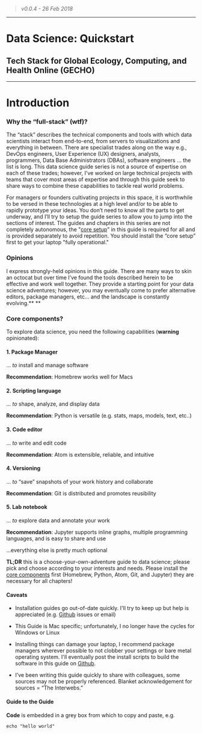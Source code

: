 > _v0.0.4 - 26 Feb 2018_

---

# Data Science: Quickstart

## Tech Stack for Global Ecology, Computing, and Health Online \(GECHO\)

---

# Introduction

### **Why the “full-stack” \(wtf\)?**

The “stack” describes the technical components and tools with which data scientists interact from end-to-end, from servers to visualizations and everything in between. There are specialist trades along on the way e.g., DevOps engineers, User Experience \(UX\) designers, analysts, programmers, Data Base Administrators \(DBAs\), software engineers … the list is long. This data science guide series is not a source of expertise on each of these trades; however, I've worked on large technical projects with teams that cover most areas of expertise and through this guide seek to share ways to combine these capabilities to tackle real world problems.

For managers or founders cultivating projects in this space, it is worthwhile to be versed in these technologies at a high level and/or to be able to rapidly prototype your ideas. You don’t need to know all the parts to get underway, and I’ll try to setup the guide series to allow you to jump into the sections of interest. The guides and chapters in this series are not completely autonomous, the "[core setup](/ch0-getting-started.md)" in this guide is required for all and is provided separately to avoid repetition.  You should install the “core setup” first to get your laptop "fully operational."

### **Opinions**

I express strongly-held opinions in this guide. There are many ways to skin an octocat but over time I’ve found the tools described herein to be effective and work well together. They provide a starting point for your data science adventures; however, you may eventually come to prefer alternative editors, package managers, etc… and the landscape is constantly evolving.**  **

### **Core components?**

To explore data science, you need the following capabilities \(**warning** opinionated\):

#### 1. Package Manager

... _to_ install and manage software

**Recommendation**: Homebrew works well for Macs

#### 2. Scripting language

... _to_ shape, analyze, and display data

**Recommendation**: Python is versatile \(e.g. stats, maps, models, text, etc..\)

#### 3. Code editor

... _to_ write and edit code

**Recommendation**: Atom is extensible, reliable, and intuitive

#### 4. Versioning

... _to_ “save” snapshots of your work history and collaborate

**Recommendation**: Git is distributed and promotes reusibility

#### 5. Lab notebook

... _to_ explore data and annotate your work

**Recommendation**: Jupyter supports inline graphs, multiple programming languages, and is easy to share and use

...everything else is pretty much optional

**TL;DR** this is a choose-your-own-adventure guide to data science; please pick and choose according to your interests and needs. Please install the [core components](/ch0-getting-started.md) first \(Homebrew, Python, Atom, Git, and Jupyter\) they are necessary for all chapters!

#### **Caveats**

* Installation guides go out-of-date quickly. I'll try to keep up but help is appreciated \(e.g. [Github](https://github.com/gecholabs) issues or email\)

* This Guide is Mac specific; unfortunately, I no longer have the cycles for Windows or Linux

* Installing things can damage your laptop, I recommend package managers wherever possible to not clobber your settings or bare metal operating system. I'll eventually post the install scripts to build the software in this guide on [Github](https://github.com/gecholabs).

* I’ve been writing this guide quickly to share with colleagues, some sources may not be properly referenced. Blanket acknowledgement for sources = “The Interwebs.”

#### **Guide to the Guide**

**Code** is embedded in a grey box from which to copy and paste, e.g.

```
echo "hello world"
```
